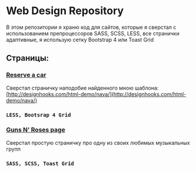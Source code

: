 # Web Design Repository

В этом репозитории я храню код для сайтов, которые я сверстал с использованием препроцессоров SASS, SCSS, LESS,
все странички адаптивные, я использую сетку Bootstrap 4 или Toast Grid

## Страницы:

### [Reserve a car](https://loonywizard.github.io/reserve-car-company/)
Сверстал страничку наподобие найденного мною шаблона: [http://designhooks.com/html-demo/nava/](http://designhooks.com/html-demo/nava/)
### `LESS, Bootsrap 4 Grid`

### [Guns N' Roses page](https://loonywizard.github.io/guns-n-roses-page/)
Сверстал простую страничку про одну из своих любимых музыкальных групп
### `SASS, SCSS, Toast Grid`